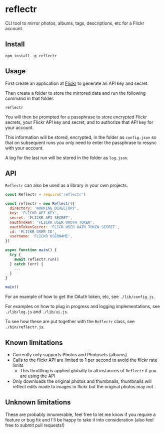 # reflectr

CLI tool to mirror photos, albums, tags, descriptions, etc for a Flickr account.

## Install

```
npm install -g reflectr
```

## Usage

First create an application at [Flickr](https://www.flickr.com/services/apps/) to generate an API key and secret.

Then create a folder to store the mirrored data and run the following command in that folder.

```
reflectr
```

You will then be prompted for a passphrase to store encrypted Flickr secrets, your Flickr API key and secret, and to authorize that API key for your account.

This information will be stored, encrypted, in the folder as `config.json` so that on subsequent runs you only need to enter the passphrase to resync with your account.

A log for the last run will be stored in the folder as `log.json`.

## API

`Reflectr` can also be used as a library in your own projects.

```javascript
const Reflectr = require('reflectr')

const reflectr = new Reflectr({
  directory: 'WORKING_DIRECTORY',
  key: 'FLICKR API KEY',
  secret: 'FLICKR API SECRET',
  oauthToken: 'FLICKR USER OAUTH TOKEN',
  oauthTokenSecret: 'FLICR USER OATH TOKEN SECRET',
  id: 'FLICKR USER ID',
  username: 'FLICKR USERNAME',
})

async function main() {
  try {
    await reflectr.run()
  } catch (err) {
    ...
  }
}

main()
```

For an example of how to get the OAuth token, etc, see `./lib/config.js`.

For examples on how to plug in progress and logging implementations, see `./lib/log.js` and `./lib/ui.js`.

To see how these are put together with the `Reflectr` class, see `./bin/reflectr.js`.

## Known limitations

- Currently only supports Photos and Photosets (albums)
- Calls to the flickr API are limited to 1 per second to avoid the flickr rate limits
  - This throttling is applied globally to all instances of `Reflectr` if you are using the API
- Only downloads the original photos and thumbnails, thumbnails will reflect edits made to images in flickr but the original photos may not

## Unknown limitations

These are probably innumerable, feel free to let me know if you require a feature or bug fix and I'll be happy to take it into consideration (also feel free to submit pull requests!)
